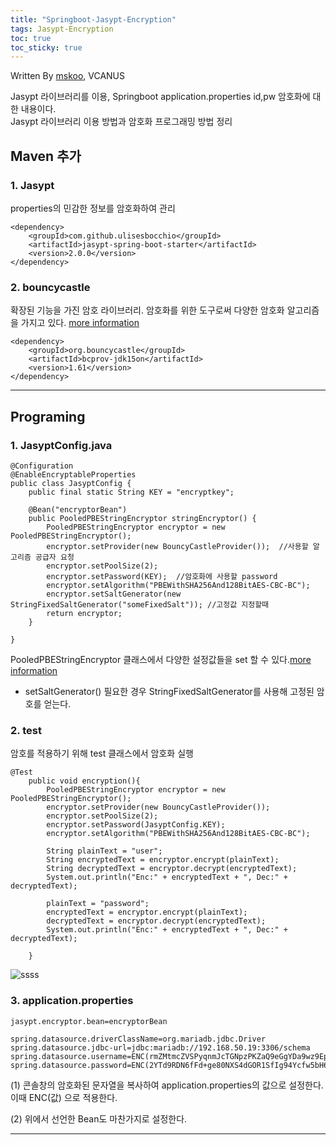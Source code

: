 ```yaml
---
title: "Springboot-Jasypt-Encryption"
tags: Jasypt-Encryption
toc: true
toc_sticky: true
---
```


Written By [mskoo](https://github.com/mskoo-vcanus), VCANUS

Jasypt 라이브러리를 이용, Springboot application.properties id,pw 암호화에 대한 내용이다.
<br>
Jasypt 라이브러리 이용 방법과 암호화 프로그래밍 방법 정리

## Maven 추가

### 1. Jasypt
properties의 민감한 정보를 암호화하여 관리

```
<dependency>
	<groupId>com.github.ulisesbocchio</groupId>
	<artifactId>jasypt-spring-boot-starter</artifactId>
	<version>2.0.0</version>
</dependency>
```

### 2. bouncycastle
확장된 기능을 가진 암호 라이브러리.
암호화를 위한 도구로써 다양한 암호화 알고리즘을 가지고 있다.
[more information](https://www.bouncycastle.org/)

```
<dependency>
	<groupId>org.bouncycastle</groupId>
	<artifactId>bcprov-jdk15on</artifactId>
	<version>1.61</version>
</dependency>
```

----------
## Programing

### 1. JasyptConfig.java

```
@Configuration
@EnableEncryptableProperties
public class JasyptConfig {
    public final static String KEY = "encryptkey";

    @Bean("encryptorBean")
    public PooledPBEStringEncryptor stringEncryptor() {
        PooledPBEStringEncryptor encryptor = new PooledPBEStringEncryptor();
        encryptor.setProvider(new BouncyCastleProvider());  //사용할 알고리즘 공급자 요청
        encryptor.setPoolSize(2);
        encryptor.setPassword(KEY);  //암호화에 사용할 password
        encryptor.setAlgorithm("PBEWithSHA256And128BitAES-CBC-BC");
        encryptor.setSaltGenerator(new StringFixedSaltGenerator("someFixedSalt")); //고정값 지정할때
        return encryptor;
    }

}
```

PooledPBEStringEncryptor 클래스에서 다양한 설정값들을 set 할 수 있다.[more information](http://www.jasypt.org/api/jasypt/1.8/org/jasypt/encryption/pbe/PooledPBEStringEncryptor.html)

* setSaltGenerator()
필요한 경우 StringFixedSaltGenerator를 사용해 고정된 암호를 얻는다.


### 2. test

암호를 적용하기 위해 test 클래스에서 암호화 실행
 
```
@Test
    public void encryption(){
        PooledPBEStringEncryptor encryptor = new PooledPBEStringEncryptor();
        encryptor.setProvider(new BouncyCastleProvider());
        encryptor.setPoolSize(2);
        encryptor.setPassword(JasyptConfig.KEY);
        encryptor.setAlgorithm("PBEWithSHA256And128BitAES-CBC-BC");

        String plainText = "user";
        String encryptedText = encryptor.encrypt(plainText);
        String decryptedText = encryptor.decrypt(encryptedText);
        System.out.println("Enc:" + encryptedText + ", Dec:" + decryptedText);

        plainText = "password";
        encryptedText = encryptor.encrypt(plainText);
        decryptedText = encryptor.decrypt(encryptedText);
        System.out.println("Enc:" + encryptedText + ", Dec:" + decryptedText);

    }
```
![ssss](https://user-images.githubusercontent.com/76982066/108477955-3e148780-72d7-11eb-88c5-f4348d248b0a.PNG)

### 3. application.properties

```
jasypt.encryptor.bean=encryptorBean

spring.datasource.driverClassName=org.mariadb.jdbc.Driver
spring.datasource.jdbc-url=jdbc:mariadb://192.168.50.19:3306/schema
spring.datasource.username=ENC(rmZMtmcZVSPyqnmJcTGNpzPKZaQ9eGgYDa9wz9EpFUs=)
spring.datasource.password=ENC(2YTd9RDN6fFd+ge80NXS4dGOR1SfIg94Ycfw5bH6om4=)
```

(1) 콘솔창의 암호화된 문자열을 복사하여 application.properties의 값으로 설정한다.
이때 ENC(값) 으로 적용한다.

(2) 위에서 선언한 Bean도 마찬가지로 설정한다.

----------
